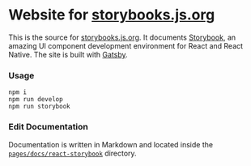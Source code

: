 # Website for [storybooks.js.org](https://storybooks.js.org)

This is the source for [storybooks.js.org](https://storybooks.js.org). It documents [Storybook](https://github.com/storybooks/storybook), an amazing UI component development environment for React and React Native. The site is built with [Gatsby](https://github.com/gatsbyjs/gatsby).

### Usage

    npm i
    npm run develop
    npm run storybook

### Edit Documentation

Documentation is written in Markdown and located inside the [`pages/docs/react-storybook`](pages/docs/react-storybook) directory.
